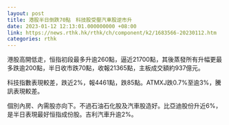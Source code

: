 ```yaml
---
layout: post
title: 港股半日倒跌70點　科技股受壓汽車股逆市升
date: 2023-01-12 12:13:01.000000000 +08:00
link: https://news.rthk.hk/rthk/ch/component/k2/1683566-20230112.htm
categories: rthk
---
```


港股高開低走，恒指初段最多升逾260點，逼近21700點，其後蒸發所有升幅更最多跌逾200點，半日收市跌70點，收報21365點，主板成交額約937億元。

科技指數表現較差，跌近2%，報4461點，跌85點。ATMXJ跌0.7%至逾3%，騰訊表現較差。

個別內房、內需股亦向下。不過石油石化股及汽車股造好。比亞迪股份升近6%，是半日表現最好恒指成份股。吉利汽車升逾2%。
